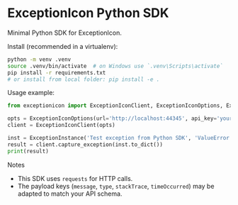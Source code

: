 # ExceptionIcon Python SDK

Minimal Python SDK for ExceptionIcon.

Install (recommended in a virtualenv):

```bash
python -m venv .venv
source .venv/bin/activate  # on Windows use `.venv\Scripts\activate`
pip install -r requirements.txt
# or install from local folder: pip install -e .
```

Usage example:

```python
from exceptionicon import ExceptionIconClient, ExceptionIconOptions, ExceptionInstance

opts = ExceptionIconOptions(url='http://localhost:44345', api_key='your-api-key')
client = ExceptionIconClient(opts)

inst = ExceptionInstance('Test exception from Python SDK', 'ValueError', 'stack trace here')
result = client.capture_exception(inst.to_dict())
print(result)
```

Notes

- This SDK uses `requests` for HTTP calls.
- The payload keys (`message`, `type`, `stackTrace`, `timeOccurred`) may be adapted to match your API schema.
